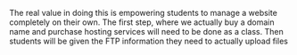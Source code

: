 The real value in doing this is empowering students to manage a website completely on their own. The first step, where we actually buy a domain name and purchase hosting services will need to be done as a class. Then students will be given the FTP information they need to actually upload files